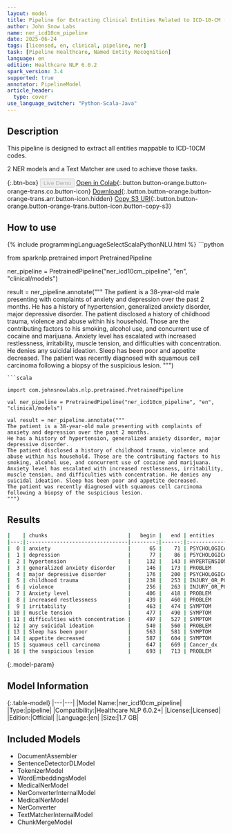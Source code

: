```yaml
---
layout: model
title: Pipeline for Extracting Clinical Entities Related to ICD-10-CM (General 3-character Codes)
author: John Snow Labs
name: ner_icd10cm_pipeline
date: 2025-06-24
tags: [licensed, en, clinical, pipeline, ner]
task: [Pipeline Healthcare, Named Entity Recognition]
language: en
edition: Healthcare NLP 6.0.2
spark_version: 3.4
supported: true
annotator: PipelineModel
article_header:
  type: cover
use_language_switcher: "Python-Scala-Java"
---
```


## Description

This pipeline is designed to extract all entities mappable to ICD-10CM codes.

2 NER models and a Text Matcher are used to achieve those tasks.

{:.btn-box}
<button class="button button-orange" disabled>Live Demo</button>
[Open in Colab](https://colab.research.google.com/github/JohnSnowLabs/spark-nlp-workshop/blob/master/healthcare-nlp/07.0.Pretrained_Clinical_Pipelines.ipynb){:.button.button-orange.button-orange-trans.co.button-icon}
[Download](https://s3.amazonaws.com/auxdata.johnsnowlabs.com/clinical/models/ner_icd10cm_pipeline_en_6.0.2_3.4_1750775269394.zip){:.button.button-orange.button-orange-trans.arr.button-icon.hidden}
[Copy S3 URI](s3://auxdata.johnsnowlabs.com/clinical/models/ner_icd10cm_pipeline_en_6.0.2_3.4_1750775269394.zip){:.button.button-orange.button-orange-trans.button-icon.button-copy-s3}

## How to use



<div class="tabs-box" markdown="1">
{% include programmingLanguageSelectScalaPythonNLU.html %}
```python

from sparknlp.pretrained import PretrainedPipeline

ner_pipeline = PretrainedPipeline("ner_icd10cm_pipeline", "en", "clinical/models")

result = ner_pipeline.annotate("""
The patient is a 38-year-old male presenting with complaints of anxiety and depression over the past 2 months.
He has a history of hypertension, generalized anxiety disorder, major depressive disorder.
The patient disclosed a history of childhood trauma, violence and abuse within his household. Those are the contributing factors to his smoking, alcohol use, and concurrent use of cocaine and marijuana.
Anxiety level has escalated with increased restlessness, irritability, muscle tension, and difficulties with concentration. He denies any suicidal ideation. Sleep has been poor and appetite decreased.
The patient was recently diagnosed with squamous cell carcinoma following a biopsy of the suspicious lesion.
""")

```
```scala

import com.johnsnowlabs.nlp.pretrained.PretrainedPipeline

val ner_pipeline = PretrainedPipeline("ner_icd10cm_pipeline", "en", "clinical/models")

val result = ner_pipeline.annotate("""
The patient is a 38-year-old male presenting with complaints of anxiety and depression over the past 2 months.
He has a history of hypertension, generalized anxiety disorder, major depressive disorder.
The patient disclosed a history of childhood trauma, violence and abuse within his household. Those are the contributing factors to his smoking, alcohol use, and concurrent use of cocaine and marijuana.
Anxiety level has escalated with increased restlessness, irritability, muscle tension, and difficulties with concentration. He denies any suicidal ideation. Sleep has been poor and appetite decreased.
The patient was recently diagnosed with squamous cell carcinoma following a biopsy of the suspicious lesion.
""")

```
</div>

## Results

```bash
|    | chunks                          |   begin |   end | entities                |
|---:|:--------------------------------|--------:|------:|:------------------------|
|  0 | anxiety                         |      65 |    71 | PSYCHOLOGICAL_CONDITION |
|  1 | depression                      |      77 |    86 | PSYCHOLOGICAL_CONDITION |
|  2 | hypertension                    |     132 |   143 | HYPERTENSION            |
|  3 | generalized anxiety disorder    |     146 |   173 | PROBLEM                 |
|  4 | major depressive disorder       |     176 |   200 | PSYCHOLOGICAL_CONDITION |
|  5 | childhood trauma                |     238 |   253 | INJURY_OR_POISONING     |
|  6 | violence                        |     256 |   263 | INJURY_OR_POISONING     |
|  7 | Anxiety level                   |     406 |   418 | PROBLEM                 |
|  8 | increased restlessness          |     439 |   460 | PROBLEM                 |
|  9 | irritability                    |     463 |   474 | SYMPTOM                 |
| 10 | muscle tension                  |     477 |   490 | SYMPTOM                 |
| 11 | difficulties with concentration |     497 |   527 | SYMPTOM                 |
| 12 | any suicidal ideation           |     540 |   560 | PROBLEM                 |
| 13 | Sleep has been poor             |     563 |   581 | SYMPTOM                 |
| 14 | appetite decreased              |     587 |   604 | SYMPTOM                 |
| 15 | squamous cell carcinoma         |     647 |   669 | Cancer_dx               |
| 16 | the suspicious lesion           |     693 |   713 | PROBLEM                 |
```

{:.model-param}
## Model Information

{:.table-model}
|---|---|
|Model Name:|ner_icd10cm_pipeline|
|Type:|pipeline|
|Compatibility:|Healthcare NLP 6.0.2+|
|License:|Licensed|
|Edition:|Official|
|Language:|en|
|Size:|1.7 GB|

## Included Models

- DocumentAssembler
- SentenceDetectorDLModel
- TokenizerModel
- WordEmbeddingsModel
- MedicalNerModel
- NerConverterInternalModel
- MedicalNerModel
- NerConverter
- TextMatcherInternalModel
- ChunkMergeModel
